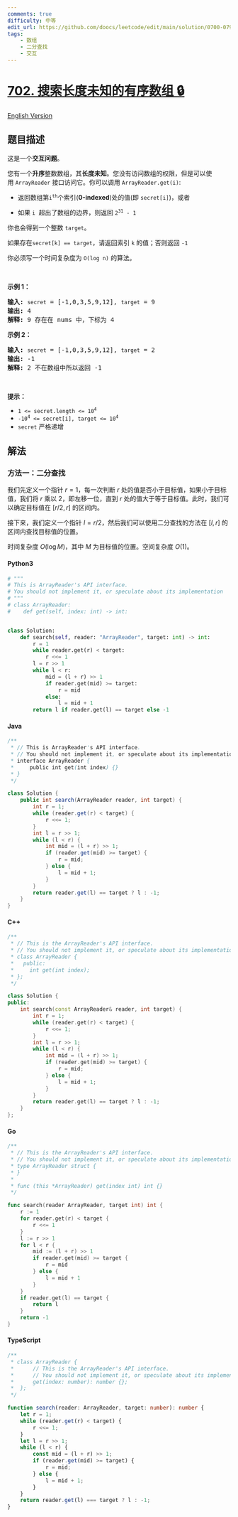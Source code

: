 ```yaml
---
comments: true
difficulty: 中等
edit_url: https://github.com/doocs/leetcode/edit/main/solution/0700-0799/0702.Search%20in%20a%20Sorted%20Array%20of%20Unknown%20Size/README.md
tags:
    - 数组
    - 二分查找
    - 交互
---
```


<!-- problem:start -->

# [702. 搜索长度未知的有序数组 🔒](https://leetcode.cn/problems/search-in-a-sorted-array-of-unknown-size)

[English Version](/solution/0700-0799/0702.Search%20in%20a%20Sorted%20Array%20of%20Unknown%20Size/README_EN.md)

## 题目描述

<!-- description:start -->

<p>这是一个<strong>交互问题</strong>。</p>

<p>您有一个<strong>升序</strong>整数数组，其<strong>长度未知</strong>。您没有访问数组的权限，但是可以使用&nbsp;<code>ArrayReader</code>&nbsp;接口访问它。你可以调用&nbsp;<code>ArrayReader.get(i)</code>:</p>

<ul>
	<li>
	<p>返回数组第<code>i<sup>th</sup></code>个索引(<strong>0-indexed</strong>)处的值(即&nbsp;<code>secret[i]</code>)，或者</p>
	</li>
	<li>
	<p>如果&nbsp;<code>i</code>&nbsp; 超出了数组的边界，则返回&nbsp;<code>2<sup>31</sup>&nbsp;- 1</code></p>
	</li>
</ul>

<p>你也会得到一个整数 <code>target</code>。</p>

<p>如果存在<code>secret[k] == target</code>，请返回索引&nbsp;<code>k</code>&nbsp;的值；否则返回&nbsp;<code>-1</code></p>

<p>你必须写一个时间复杂度为&nbsp;<code>O(log n)</code>&nbsp;的算法。</p>

<p>&nbsp;</p>

<p><strong>示例 1：</strong></p>

<pre>
<strong>输入:</strong> <code>secret</code> = [-1,0,3,5,9,12], <code>target</code> = 9
<strong>输出:</strong> 4
<strong>解释:</strong> 9 存在在 nums 中，下标为 4
</pre>

<p><strong>示例 2：</strong></p>

<pre>
<strong>输入:</strong> <code>secret</code> = [-1,0,3,5,9,12], <code>target</code> = 2
<strong>输出:</strong> -1
<strong>解释:</strong> 2 不在数组中所以返回 -1</pre>

<p>&nbsp;</p>

<p><strong>提示：</strong></p>

<ul>
	<li><code>1 &lt;= secret.length &lt;= 10<sup>4</sup></code></li>
	<li><code>-10<sup>4</sup>&nbsp;&lt;= secret[i], target &lt;= 10<sup>4</sup></code></li>
	<li><code>secret</code>&nbsp;严格递增</li>
</ul>

<!-- description:end -->

## 解法

<!-- solution:start -->

### 方法一：二分查找

我们先定义一个指针 $r = 1$，每一次判断 $r$ 处的值是否小于目标值，如果小于目标值，我们将 $r$ 乘以 $2$，即左移一位，直到 $r$ 处的值大于等于目标值。此时，我们可以确定目标值在 $[r / 2, r]$ 的区间内。

接下来，我们定义一个指针 $l = r / 2$，然后我们可以使用二分查找的方法在 $[l, r]$ 的区间内查找目标值的位置。

时间复杂度 $O(\log M)$，其中 $M$ 为目标值的位置。空间复杂度 $O(1)$。

<!-- tabs:start -->

#### Python3

```python
# """
# This is ArrayReader's API interface.
# You should not implement it, or speculate about its implementation
# """
# class ArrayReader:
#    def get(self, index: int) -> int:


class Solution:
    def search(self, reader: "ArrayReader", target: int) -> int:
        r = 1
        while reader.get(r) < target:
            r <<= 1
        l = r >> 1
        while l < r:
            mid = (l + r) >> 1
            if reader.get(mid) >= target:
                r = mid
            else:
                l = mid + 1
        return l if reader.get(l) == target else -1
```

#### Java

```java
/**
 * // This is ArrayReader's API interface.
 * // You should not implement it, or speculate about its implementation
 * interface ArrayReader {
 *     public int get(int index) {}
 * }
 */

class Solution {
    public int search(ArrayReader reader, int target) {
        int r = 1;
        while (reader.get(r) < target) {
            r <<= 1;
        }
        int l = r >> 1;
        while (l < r) {
            int mid = (l + r) >> 1;
            if (reader.get(mid) >= target) {
                r = mid;
            } else {
                l = mid + 1;
            }
        }
        return reader.get(l) == target ? l : -1;
    }
}
```

#### C++

```cpp
/**
 * // This is the ArrayReader's API interface.
 * // You should not implement it, or speculate about its implementation
 * class ArrayReader {
 *   public:
 *     int get(int index);
 * };
 */

class Solution {
public:
    int search(const ArrayReader& reader, int target) {
        int r = 1;
        while (reader.get(r) < target) {
            r <<= 1;
        }
        int l = r >> 1;
        while (l < r) {
            int mid = (l + r) >> 1;
            if (reader.get(mid) >= target) {
                r = mid;
            } else {
                l = mid + 1;
            }
        }
        return reader.get(l) == target ? l : -1;
    }
};
```

#### Go

```go
/**
 * // This is the ArrayReader's API interface.
 * // You should not implement it, or speculate about its implementation
 * type ArrayReader struct {
 * }
 *
 * func (this *ArrayReader) get(index int) int {}
 */

func search(reader ArrayReader, target int) int {
	r := 1
	for reader.get(r) < target {
		r <<= 1
	}
	l := r >> 1
	for l < r {
		mid := (l + r) >> 1
		if reader.get(mid) >= target {
			r = mid
		} else {
			l = mid + 1
		}
	}
	if reader.get(l) == target {
		return l
	}
	return -1
}
```

#### TypeScript

```ts
/**
 * class ArrayReader {
 *		// This is the ArrayReader's API interface.
 *		// You should not implement it, or speculate about its implementation
 *		get(index: number): number {};
 *  };
 */

function search(reader: ArrayReader, target: number): number {
    let r = 1;
    while (reader.get(r) < target) {
        r <<= 1;
    }
    let l = r >> 1;
    while (l < r) {
        const mid = (l + r) >> 1;
        if (reader.get(mid) >= target) {
            r = mid;
        } else {
            l = mid + 1;
        }
    }
    return reader.get(l) === target ? l : -1;
}
```

<!-- tabs:end -->

<!-- solution:end -->

<!-- problem:end -->
